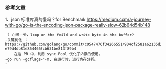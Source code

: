 ### 参考文章

1、json 标准库真的慢吗？for Benchmark
https://medium.com/a-journey-with-go/go-is-the-encoding-json-package-really-slow-62b64d54b148

    -? 在哪一步，loop on the feild and write byte in the buffer?
    -关键优化 ： https://github.com/golang/go/commit/c0547476f342665514904cf2581a62135d2366c3#diff-e79d4db81e8544657cb631be813f89b4
        在这 PR 中，利用 sync.Pool 优化了内存的使用。
    -go run -gcflags="-m, 在运行时，进行内存分析。
    -    